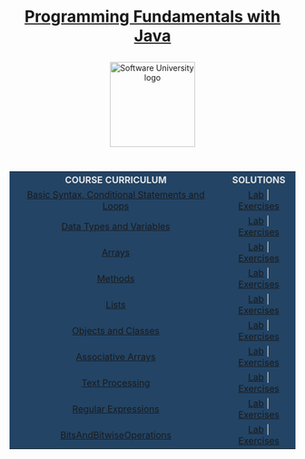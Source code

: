  <div align="center">
    <h1 style="color:white">
      <a href="https://github.com/todorkrastev/SoftUni-Software-Engineering/tree/main/Java/M02JavaFundamentals/CourseIntroduction"
        target="_blank">Programming Fundamentals with Java</a>
    </h1>
    <a href="https://softuni.bg/curriculum" target="_blank">
      <img src="https://upload.wikimedia.org/wikipedia/commons/7/76/Logo_Software_University_%28SoftUni%29_-_blue.png"
        alt="Software University logo" style="position:relative; width:150px; padding:10px; margin: 0 auto;">
    </a>
  </div>
  <br>
  <div align="center">
    <table style="width:100%; max-width:1000px; background-color:#234465; color:#e4e4e4">
      <tr>
        <th style="text-align:center; vertical-align: middle;">COURSE CURRICULUM</th>
        <th style="text-align:center; vertical-align: middle;">SOLUTIONS</th>
      </tr>
      <tr>
        <td style="text-align:center; vertical-align: middle;">
          <a href="https://github.com/todorkrastev/SoftUni-Software-Engineering/tree/main/Java/M02JavaFundamentals/L01BasicSyntaxConditionalStatementsAndLoops/Presentation"
            target="_blank">Basic Syntax, Conditional Statements and Loops</a>
        </td>
        <td style="text-align:center; vertical-align: middle;">
          <a href="https://github.com/todorkrastev/SoftUni-Software-Engineering/tree/main/Java/M02JavaFundamentals/L01BasicSyntaxConditionalStatementsAndLoops/Lab"
            target="_blank">Lab</a> |
          <a href="https://github.com/todorkrastev/SoftUni-Software-Engineering/tree/main/Java/M02JavaFundamentals/L01BasicSyntaxConditionalStatementsAndLoops/Exercises"
            target="_blank">Exercises</a>
        </td>
      </tr>
      <tr>
        <td style="text-align:center; vertical-align: middle;">
          <a href="https://github.com/todorkrastev/SoftUni-Software-Engineering/tree/main/Java/M02JavaFundamentals/L02DataTypesAndVariables/Presentation"
            target="_blank">Data Types and Variables</a>
        </td>
        <td style="text-align:center; vertical-align: middle;">
          <a href="https://github.com/todorkrastev/SoftUni-Software-Engineering/tree/main/Java/M02JavaFundamentals/L02DataTypesAndVariables/Lab"
            target="_blank">Lab</a> |
          <a href="https://github.com/todorkrastev/SoftUni-Software-Engineering/tree/main/Java/M02JavaFundamentals/L02DataTypesAndVariables/Exercises"
            target="_blank">Exercises</a>
        </td>
      </tr>
      <tr>
        <td style="text-align:center; vertical-align: middle;">
          <a href="https://github.com/todorkrastev/SoftUni-Software-Engineering/tree/main/Java/M02JavaFundamentals/L03Arrays/Presentation"
            target="_blank">Arrays</a>
        </td>
        <td style="text-align:center; vertical-align: middle;">
          <a href="https://github.com/todorkrastev/SoftUni-Software-Engineering/tree/main/Java/M02JavaFundamentals/L03Arrays/Lab"
            target="_blank">Lab</a> |
          <a href="https://github.com/todorkrastev/SoftUni-Software-Engineering/tree/main/Java/M02JavaFundamentals/L03Arrays/Exercises"
            target="_blank">Exercises</a>
        </td>
      </tr>
      <tr>
        <td style="text-align:center; vertical-align: middle;">
          <a href="https://github.com/todorkrastev/SoftUni-Software-Engineering/tree/main/Java/M02JavaFundamentals/L04Methods/Presentation"
            target="_blank">Methods</a>
        </td>
        <td style="text-align:center; vertical-align: middle;">
          <a href="https://github.com/todorkrastev/SoftUni-Software-Engineering/tree/main/Java/M02JavaFundamentals/L04Methods/Lab"
            target="_blank">Lab</a> |
          <a href="https://github.com/todorkrastev/SoftUni-Software-Engineering/tree/main/Java/M02JavaFundamentals/L04Methods/Exercises"
            target="_blank">Exercises</a>
        </td>
      </tr>
      <tr>
        <td style="text-align:center; vertical-align: middle;">
          <a href="https://github.com/todorkrastev/SoftUni-Software-Engineering/tree/main/Java/M02JavaFundamentals/L05Lists/Presentation"
            target="_blank">Lists</a>
        </td>
        <td style="text-align:center; vertical-align: middle;">
          <a href="https://github.com/todorkrastev/SoftUni-Software-Engineering/tree/main/Java/M02JavaFundamentals/L05Lists/Lab"
            target="_blank">Lab</a> |
          <a href="https://github.com/todorkrastev/SoftUni-Software-Engineering/tree/main/Java/M02JavaFundamentals/L05Lists/Exercises"
            target="_blank">Exercises</a>
        </td>
      </tr>
      <tr>
        <td style="text-align:center; vertical-align: middle;">
          <a href="https://github.com/todorkrastev/SoftUni-Software-Engineering/tree/main/Java/M02JavaFundamentals/L06ObjectsAndClasses/Presentation"
            target="_blank">Objects and Classes</a>
        </td>
        <td style="text-align:center; vertical-align: middle;">
          <a href="https://github.com/todorkrastev/SoftUni-Software-Engineering/tree/main/Java/M02JavaFundamentals/L06ObjectsAndClasses/Lab"
            target="_blank">Lab</a> |
          <a href="https://github.com/todorkrastev/SoftUni-Software-Engineering/tree/main/Java/M02JavaFundamentals/L06ObjectsAndClasses/Exercises"
            target="_blank">Exercises</a>
        </td>
      </tr>
      <tr>
        <td style="text-align:center; vertical-align: middle;">
          <a href="https://github.com/todorkrastev/SoftUni-Software-Engineering/tree/main/Java/M02JavaFundamentals/L07AssociativeArrays/Presentation"
            target="_blank">Associative Arrays</a>
        </td>
        <td style="text-align:center; vertical-align: middle;">
          <a href="https://github.com/todorkrastev/SoftUni-Software-Engineering/tree/main/Java/M02JavaFundamentals/L07AssociativeArrays/Lab"
            target="_blank">Lab</a> |
          <a href="https://github.com/todorkrastev/SoftUni-Software-Engineering/tree/main/Java/M02JavaFundamentals/L07AssociativeArrays/Exercises"
            target="_blank">Exercises</a>
        </td>
      </tr>
      <tr>
        <td style="text-align:center; vertical-align: middle;">
          <a href="https://github.com/todorkrastev/SoftUni-Software-Engineering/tree/main/Java/M02JavaFundamentals/L08TextProcessing/Presentation"
            target="_blank">Text Processing</a>
        </td>
        <td style="text-align:center; vertical-align: middle;">
          <a href="https://github.com/todorkrastev/SoftUni-Software-Engineering/tree/main/Java/M02JavaFundamentals/L08TextProcessing/Lab"
            target="_blank">Lab</a> |
          <a href="https://github.com/todorkrastev/SoftUni-Software-Engineering/tree/main/Java/M02JavaFundamentals/L08TextProcessing/Exercises"
            target="_blank">Exercises</a>
        </td>
      </tr>
      <tr>
        <td style="text-align:center; vertical-align: middle;">
          <a href="https://github.com/todorkrastev/SoftUni-Software-Engineering/tree/main/Java/M02JavaFundamentals/L09RegularExpressions/Presentation"
            target="_blank">Regular Expressions </a>
        </td>
        <td style="text-align:center; vertical-align: middle;">
          <a href="https://github.com/todorkrastev/SoftUni-Software-Engineering/tree/main/Java/M02JavaFundamentals/L09RegularExpressions/Lab"
            target="_blank">Lab</a> |
          <a href="https://github.com/todorkrastev/SoftUni-Software-Engineering/tree/main/Java/M02JavaFundamentals/L09RegularExpressions/Exercises"
            target="_blank">Exercises</a>
        </td>
      </tr>
      <tr>
        <td style="text-align:center; vertical-align: middle;">
          <a href="https://github.com/todorkrastev/SoftUni-Software-Engineering/tree/main/Java/M02JavaFundamentals/L10BitsAndBitwiseOperations/Presentation"
            target="_blank">BitsAndBitwiseOperations</a>
        </td>
        <td style="text-align:center; vertical-align: middle;">
          <a href="https://github.com/todorkrastev/SoftUni-Software-Engineering/tree/main/Java/M02JavaFundamentals/L09RegularExpressions/Lab"
            target="_blank">Lab</a> |
          <a href="https://github.com/todorkrastev/SoftUni-Software-Engineering/tree/main/Java/M02JavaFundamentals/L09RegularExpressions/Lab"
            target="_blank">Exercises</a>
        </td>
      </tr>
    </table>
  </div>
